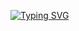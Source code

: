 
<a href="https://git.io/typing-svg"><img src="https://readme-typing-svg.demolab.com?font=Fira+Code&pause=1000&random=true&width=435&lines=-+I+am+programmer;+.;%E2%80%A2+Message+Me+;On+Telegram+;UserName+%3A+%40unredo;Message+me" alt="Typing SVG" /></a>
